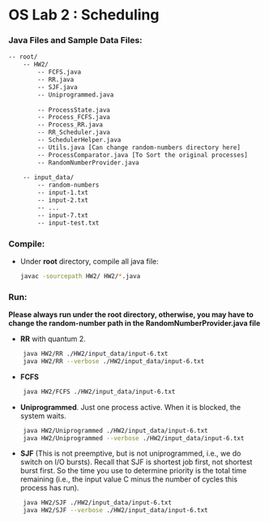 # OS Lab 2 : Scheduling

### Java Files and Sample Data Files:
```bash
-- root/
    -- HW2/
        -- FCFS.java
        -- RR.java
        -- SJF.java
        -- Uniprogrammed.java
        
        -- ProcessState.java
        -- Process_FCFS.java
        -- Process_RR.java
        -- RR_Scheduler.java
        -- SchedulerHelper.java
        -- Utils.java [Can change random-numbers directory here]
        -- ProcessComparator.java [To Sort the original processes]
        -- RandomNumberProvider.java
        
    -- input_data/
        -- random-numbers
        -- input-1.txt
        -- input-2.txt
        -- ...
        -- input-7.txt
        -- input-test.txt
```

### Compile:
- Under **root** directory, compile all java file:
    ```bash
    javac -sourcepath HW2/ HW2/*.java
    ```

### Run: 
**Please always run under the root directory, otherwise, you may have to change the random-number path in the RandomNumberProvider.java file** 
   
- **RR** with quantum 2.  
```bash
    java HW2/RR ./HW2/input_data/input-6.txt
    java HW2/RR --verbose ./HW2/input_data/input-6.txt    
```

- **FCFS**  
```bash
    java HW2/FCFS ./HW2/input_data/input-6.txt    
```

- **Uniprogrammed**. Just one process active. When it is blocked, the system waits.  
```bash
    java HW2/Uniprogrammed ./HW2/input_data/input-6.txt
    java HW2/Uniprogrammed --verbose ./HW2/input_data/input-6.txt
```

- **SJF** (This is not preemptive, but is not uniprogrammed, i.e., we do switch on I/O bursts). Recall that SJF is shortest
job first, not shortest burst first. So the time you use to determine priority is the total time remaining (i.e., the
input value C minus the number of cycles this process has run).
```bash
    java HW2/SJF ./HW2/input_data/input-6.txt
    java HW2/SJF --verbose ./HW2/input_data/input-6.txt
```
